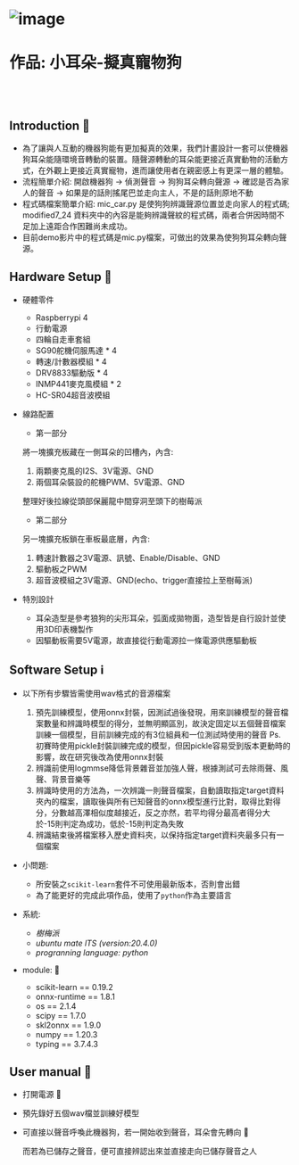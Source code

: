 ![image](https://user-images.githubusercontent.com/82246791/126729604-a0b9ea5c-fdc1-4b28-9230-5c19d26854a1.png)
======
# 作品: 小耳朵-擬真寵物狗
<br></br>
## Introduction 🔨
   * 為了讓與人互動的機器狗能有更加擬真的效果，我們計畫設計一套可以使機器狗耳朵能隨環境音轉動的裝置。隨聲源轉動的耳朵能更接近真實動物的活動方式，在外觀上更接近真實寵物，進而讓使用者在親密感上有更深一層的體驗。
   * 流程簡單介紹: 開啟機器狗 -> 偵測聲音 -> 狗狗耳朵轉向聲源 -> 確認是否為家人的聲音 -> 如果是的話則搖尾巴並走向主人，不是的話則原地不動
   * 程式碼檔案簡單介紹: mic_car.py 是使狗狗辨識聲源位置並走向家人的程式碼; modified7_24 資料夾中的內容是能夠辨識聲紋的程式碼，兩者合併因時間不足加上遠距合作困難尚未成功。
   * 目前demo影片中的程式碼是mic.py檔案，可做出的效果為使狗狗耳朵轉向聲源。
## Hardware Setup 🧰
+ 硬體零件
   * Raspberrypi 4
   * 行動電源
   * 四輪自走車套組
   * SG90舵機伺服馬達 * 4
   * 轉速/計數器模組 * 4
   * DRV8833驅動版 * 4
   * INMP441麥克風模組 * 2
   * HC-SR04超音波模組

+ 線路配置

   * 第一部分

    將一塊擴充板藏在一側耳朵的凹槽內，內含:

    1. 兩顆麥克風的I2S、3V電源、GND
    2. 兩個耳朵裝設的舵機PWM、5V電源、GND

    整理好後拉線從頭部保麗龍中間穿洞至頭下的樹莓派

   * 第二部分

    另一塊擴充板鎖在車板最底層，內含:

    1. 轉速計數器之3V電源、訊號、Enable/Disable、GND
    2. 驅動板之PWM
    3. 超音波模組之3V電源、GND(echo、trigger直接拉上至樹莓派)

+ 特別設計
        
    * 耳朵造型是參考狼狗的尖形耳朵，弧面成拋物面，造型皆是自行設計並使用3D印表機製作
    * 因驅動板需要5V電源，故直接從行動電源拉一條電源供應驅動板

## Software Setup ℹ️

  + 以下所有步驟皆需使用wav格式的音源檔案
  
    1. 預先訓練模型，使用onnx封裝，因測試過後發現，用來訓練模型的聲音檔案數量和辨識時模型的得分，並無明顯區別，故決定固定以五個聲音檔案訓練一個模型，目前訓練完成的有3位組員和一位測試時使用的聲音
       Ps. 初賽時使用pickle封裝訓練完成的模型，但因pickle容易受到版本更動時的影響，故在研究後改為使用onnx封裝
    2. 辨識前使用logmmse降低背景雜音並加強人聲，根據測試可去除雨聲、風聲、背景音樂等
    3. 辨識時使用的方法為，一次辨識一則聲音檔案，自動讀取指定target資料夾內的檔案，讀取後與所有已知聲音的onnx模型進行比對，取得比對得分，分數越高澤相似度越接近，反之亦然，若平均得分最高者得分大          於-15則判定為成功，低於-15則判定為失敗
    4. 辨識結束後將檔案移入歷史資料夾，以保持指定target資料夾最多只有一個檔案

  + 小問題:
    * 所安裝之``scikit-learn``套件不可使用最新版本，否則會出錯
    * 為了能更好的完成此項作品，使用了``python``作為主要語言
  
  + 系統:
    * _樹梅派_ 
    * _ubuntu mate lTS (version:20.4.0)_
    * _progranning language: python_
   
  + module: 📎
    * scikit-learn == 0.19.2
    * onnx-runtime == 1.8.1
    * os == 2.1.4
    * scipy == 1.7.0
    * skl2onnx ==  1.9.0
    * numpy == 1.20.3
    * typing == 3.7.4.3

## User manual 📖  
   
   * 打開電源 🔋
   * 預先錄好五個wav檔並訓練好模型
   * 可直接以聲音呼喚此機器狗，若一開始收到聲音，耳朵會先轉向 🤖
   
     而若為已儲存之聲音，便可直接辨認出來並直接走向已儲存聲音之人


